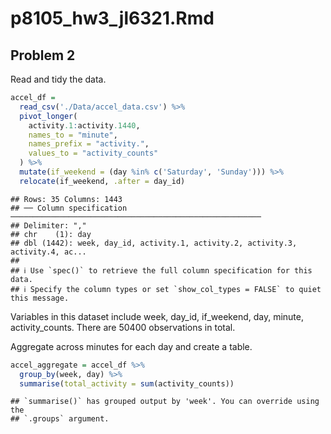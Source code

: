 p8105_hw3_jl6321.Rmd
================

## Problem 2

Read and tidy the data.

``` r
accel_df = 
  read_csv('./Data/accel_data.csv') %>% 
  pivot_longer( 
    activity.1:activity.1440, 
    names_to = "minute", 
    names_prefix = "activity.", 
    values_to = "activity_counts" 
  ) %>% 
  mutate(if_weekend = (day %in% c('Saturday', 'Sunday'))) %>% 
  relocate(if_weekend, .after = day_id)
```

    ## Rows: 35 Columns: 1443
    ## ── Column specification ────────────────────────────────────────────────────────
    ## Delimiter: ","
    ## chr    (1): day
    ## dbl (1442): week, day_id, activity.1, activity.2, activity.3, activity.4, ac...
    ## 
    ## ℹ Use `spec()` to retrieve the full column specification for this data.
    ## ℹ Specify the column types or set `show_col_types = FALSE` to quiet this message.

Variables in this dataset include week, day_id, if_weekend, day, minute,
activity_counts. There are 50400 observations in total.

Aggregate across minutes for each day and create a table.

``` r
accel_aggregate = accel_df %>%
  group_by(week, day) %>%
  summarise(total_activity = sum(activity_counts)) 
```

    ## `summarise()` has grouped output by 'week'. You can override using the
    ## `.groups` argument.
